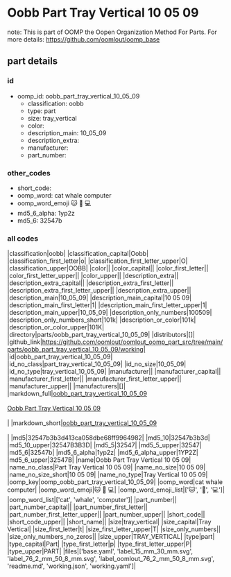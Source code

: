# Oobb Part Tray Vertical 10 05 09  

note: This is part of OOMP the Oopen Organization Method For Parts. For more details: https://github.com/oomlout/oomp_base

##  part details





### id
* oomp_id: oobb_part_tray_vertical_10_05_09
  * classification: oobb
  * type: part
  * size: tray_vertical
  * color: 
  * description_main: 10_05_09
  * description_extra: 
  * manufacturer: 
  * part_number: 

### other_codes
* short_code: 
* oomp_word: cat whale computer
* oomp_word_emoji :cat: :whale: :computer:
* md5_6_alpha: 1yp2z
* md5_6: 32547b

### all codes 
|classification|oobb|
|classification_capital|Oobb|
|classification_first_letter|o|
|classification_first_letter_upper|O|
|classification_upper|OOBB|
|color||
|color_capital||
|color_first_letter||
|color_first_letter_upper||
|color_upper||
|description_extra||
|description_extra_capital||
|description_extra_first_letter||
|description_extra_first_letter_upper||
|description_extra_upper||
|description_main|10_05_09|
|description_main_capital|10 05 09|
|description_main_first_letter|1|
|description_main_first_letter_upper|1|
|description_main_upper|10_05_09|
|description_only_numbers|100509|
|description_only_numbers_short|101k|
|description_or_color|101k|
|description_or_color_upper|101K|
|directory|parts/oobb_part_tray_vertical_10_05_09|
|distributors|[]|
|github_link|https://github.com/oomlout/oomlout_oomp_part_src/tree/main/parts/oobb_part_tray_vertical_10_05_09/working|
|id|oobb_part_tray_vertical_10_05_09|
|id_no_class|part_tray_vertical_10_05_09|
|id_no_size|10_05_09|
|id_no_type|tray_vertical_10_05_09|
|manufacturer||
|manufacturer_capital||
|manufacturer_first_letter||
|manufacturer_first_letter_upper||
|manufacturer_upper||
|manufacturers|[]|
|markdown_full|[oobb_part_tray_vertical_10_05_09](https://github.com/oomlout/oomlout_oomp_part_src/tree/main/parts/oobb_part_tray_vertical_10_05_09/working)<br>[](https://github.com/oomlout/oomlout_oomp_part_src/tree/main/parts/oobb_part_tray_vertical_10_05_09/working)<br>[Oobb Part Tray Vertical 10 05 09](https://github.com/oomlout/oomlout_oomp_part_src/tree/main/parts/oobb_part_tray_vertical_10_05_09/working)<br><br>|
|markdown_short|[oobb_part_tray_vertical_10_05_09](https://github.com/oomlout/oomlout_oomp_part_src/tree/main/parts/oobb_part_tray_vertical_10_05_09/working)<br><br>|
|md5|32547b3b3d413ca058dbe68ff9964982|
|md5_10|32547b3b3d|
|md5_10_upper|32547B3B3D|
|md5_5|32547|
|md5_5_upper|32547|
|md5_6|32547b|
|md5_6_alpha|1yp2z|
|md5_6_alpha_upper|1YP2Z|
|md5_6_upper|32547B|
|name|Oobb Part Tray Vertical 10 05 09|
|name_no_class|Part Tray Vertical 10 05 09|
|name_no_size|10 05 09|
|name_no_size_short|10 05 09|
|name_no_type|Tray Vertical 10 05 09|
|oomp_key|oomp_oobb_part_tray_vertical_10_05_09|
|oomp_word|cat whale computer|
|oomp_word_emoji|:cat: :whale: :computer:|
|oomp_word_emoji_list|[':cat:', ':whale:', ':computer:']|
|oomp_word_list|['cat', 'whale', 'computer']|
|part_number||
|part_number_capital||
|part_number_first_letter||
|part_number_first_letter_upper||
|part_number_upper||
|short_code||
|short_code_upper||
|short_name||
|size|tray_vertical|
|size_capital|Tray Vertical|
|size_first_letter|t|
|size_first_letter_upper|T|
|size_only_numbers||
|size_only_numbers_no_zeros||
|size_upper|TRAY_VERTICAL|
|type|part|
|type_capital|Part|
|type_first_letter|p|
|type_first_letter_upper|P|
|type_upper|PART|
|files|['base.yaml', 'label_15_mm_30_mm.svg', 'label_76_2_mm_50_8_mm.svg', 'label_oomlout_76_2_mm_50_8_mm.svg', 'readme.md', 'working.json', 'working.yaml']|
